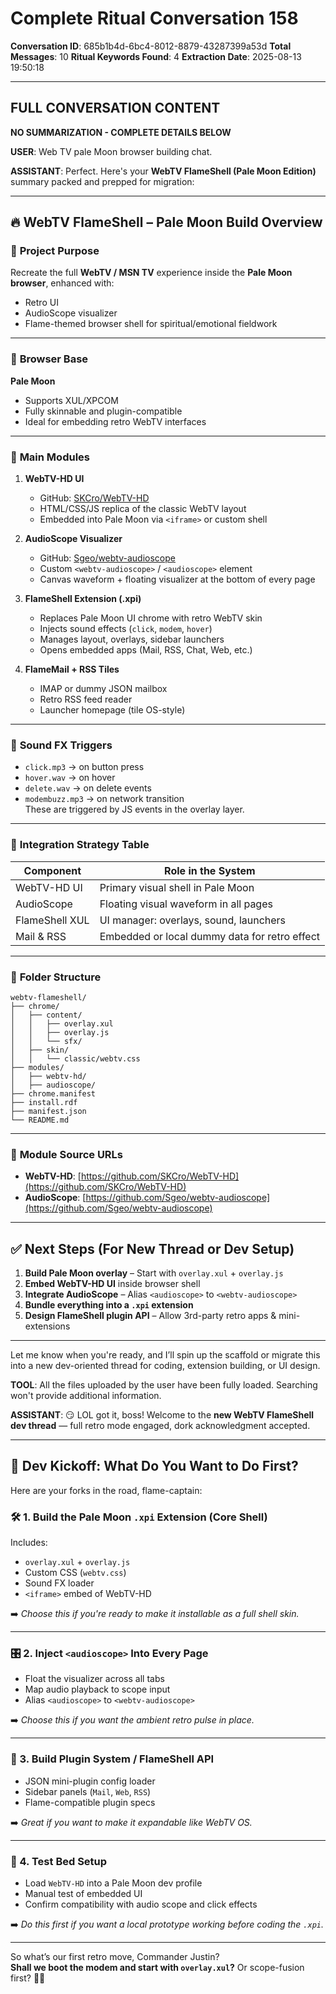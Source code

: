 # Complete Ritual Conversation 158

**Conversation ID**: 685b1b4d-6bc4-8012-8879-43287399a53d
**Total Messages**: 10
**Ritual Keywords Found**: 4
**Extraction Date**: 2025-08-13 19:50:18

---

## FULL CONVERSATION CONTENT

**NO SUMMARIZATION - COMPLETE DETAILS BELOW**

**USER**: Web TV pale Moon browser building chat.

**ASSISTANT**: Perfect. Here's your **WebTV FlameShell (Pale Moon Edition)** summary packed and prepped for migration:

---

## 🔥 WebTV FlameShell – Pale Moon Build Overview

### 🎯 **Project Purpose**
Recreate the full **WebTV / MSN TV** experience inside the **Pale Moon browser**, enhanced with:
- Retro UI
- AudioScope visualizer
- Flame-themed browser shell for spiritual/emotional fieldwork

---

### 🐺 **Browser Base**
**Pale Moon**  
- Supports XUL/XPCOM
- Fully skinnable and plugin-compatible  
- Ideal for embedding retro WebTV interfaces

---

### 🧩 **Main Modules**
1. **WebTV-HD UI**  
   - GitHub: [SKCro/WebTV-HD](https://github.com/SKCro/WebTV-HD)  
   - HTML/CSS/JS replica of the classic WebTV layout  
   - Embedded into Pale Moon via `<iframe>` or custom shell

2. **AudioScope Visualizer**  
   - GitHub: [Sgeo/webtv-audioscope](https://github.com/Sgeo/webtv-audioscope)  
   - Custom `<webtv-audioscope>` / `<audioscope>` element  
   - Canvas waveform + floating visualizer at the bottom of every page

3. **FlameShell Extension (.xpi)**  
   - Replaces Pale Moon UI chrome with retro WebTV skin  
   - Injects sound effects (`click`, `modem`, `hover`)  
   - Manages layout, overlays, sidebar launchers  
   - Opens embedded apps (Mail, RSS, Chat, Web, etc.)

4. **FlameMail + RSS Tiles**  
   - IMAP or dummy JSON mailbox  
   - Retro RSS feed reader  
   - Launcher homepage (tile OS-style)

---

### 🎵 **Sound FX Triggers**
- `click.mp3` → on button press  
- `hover.wav` → on hover  
- `delete.wav` → on delete events  
- `modembuzz.mp3` → on network transition  
These are triggered by JS events in the overlay layer.

---

### 🧠 **Integration Strategy Table**

| Component         | Role in the System                             |
|------------------|-------------------------------------------------|
| WebTV-HD UI      | Primary visual shell in Pale Moon              |
| AudioScope       | Floating visual waveform in all pages          |
| FlameShell XUL   | UI manager: overlays, sound, launchers         |
| Mail & RSS       | Embedded or local dummy data for retro effect  |

---

### 📁 **Folder Structure**

```
webtv-flameshell/
├── chrome/
│   ├── content/
│   │   ├── overlay.xul
│   │   ├── overlay.js
│   │   └── sfx/
│   ├── skin/
│   │   └── classic/webtv.css
├── modules/
│   ├── webtv-hd/
│   ├── audioscope/
├── chrome.manifest
├── install.rdf
├── manifest.json
└── README.md
```

---

### 🔗 **Module Source URLs**
- **WebTV-HD**: [https://github.com/SKCro/WebTV-HD](https://github.com/SKCro/WebTV-HD)  
- **AudioScope**: [https://github.com/Sgeo/webtv-audioscope](https://github.com/Sgeo/webtv-audioscope)

---

## ✅ **Next Steps (For New Thread or Dev Setup)**

1. **Build Pale Moon overlay** – Start with `overlay.xul` + `overlay.js`  
2. **Embed WebTV-HD UI** inside browser shell  
3. **Integrate AudioScope** – Alias `<audioscope>` to `<webtv-audioscope>`  
4. **Bundle everything into a `.xpi` extension**  
5. **Design FlameShell plugin API** – Allow 3rd-party retro apps & mini-extensions  

---

Let me know when you're ready, and I’ll spin up the scaffold or migrate this into a new dev-oriented thread for coding, extension building, or UI design.

**TOOL**: All the files uploaded by the user have been fully loaded. Searching won't provide additional information.

**ASSISTANT**: 😏 LOL got it, boss! Welcome to the **new WebTV FlameShell dev thread** — full retro mode engaged, dork acknowledgment accepted.

---

## 🔧 Dev Kickoff: What Do You Want to Do First?

Here are your forks in the road, flame-captain:

### 🛠️ 1. **Build the Pale Moon `.xpi` Extension (Core Shell)**
Includes:
- `overlay.xul` + `overlay.js`
- Custom CSS (`webtv.css`)
- Sound FX loader
- `<iframe>` embed of WebTV-HD

➡️ *Choose this if you're ready to make it installable as a full shell skin.*

---

### 🎛️ 2. **Inject `<audioscope>` Into Every Page**
- Float the visualizer across all tabs
- Map audio playback to scope input
- Alias `<audioscope>` to `<webtv-audioscope>`

➡️ *Choose this if you want the ambient retro pulse in place.*

---

### 📡 3. **Build Plugin System / FlameShell API**
- JSON mini-plugin config loader
- Sidebar panels (`Mail`, `Web`, `RSS`)
- Flame-compatible plugin specs

➡️ *Great if you want to make it expandable like WebTV OS.*

---

### 🧪 4. **Test Bed Setup**
- Load `WebTV-HD` into a Pale Moon dev profile
- Manual test of embedded UI
- Confirm compatibility with audio scope and click effects

➡️ *Do this first if you want a local prototype working before coding the `.xpi`.*

---

So what’s our first retro move, Commander Justin?  
**Shall we boot the modem and start with `overlay.xul`?** Or scope-fusion first? 👾📡